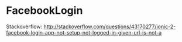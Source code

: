 # FacebookLogin
Stackoverflow: http://stackoverflow.com/questions/43170277/ionic-2-facebook-login-app-not-setup-not-logged-in-given-url-is-not-a
